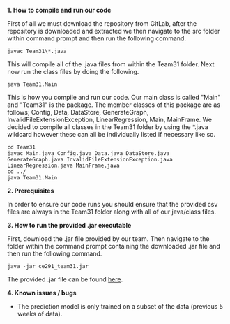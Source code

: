 **1. How to compile and run our code**

First of all we must download the repository from GitLab, after the repository is downloaded and extracted we then navigate to the src folder within command prompt and then run the following command.

```
javac Team31\*.java
```

This will compile all of the .java files from within the Team31 folder. Next now run the class files by doing the following.

```
java Team31.Main
```

This is how you compile and run our code. Our main class is called "Main" and "Team31" is the package. The member classes of this package are as follows; Config, Data, DataStore, GenerateGraph, InvalidFileExtensionException, LinearRegression, Main, MainFrame. We decided to compile all classes in the Team31 folder by using the *.java wildcard however these can all be individually listed if necessary like so.

```
cd Team31
javac Main.java Config.java Data.java DataStore.java GenerateGraph.java InvalidFileExtensionException.java LinearRegression.java MainFrame.java
cd ../
java Team31.Main
```

**2. Prerequisites**

In order to ensure our code runs you should ensure that the provided csv files are always in the Team31 folder along with all of our java/class files.

**3. How to run the provided .jar executable**

First, download the .jar file provided by our team. Then navigate to the folder within the command prompt containing the downloaded 
.jar file and then run the following command.

```
java -jar ce291_team31.jar
```

The provided .jar file can be found [here](https://cseegit.essex.ac.uk/2020_ce291/ce291_team31/-/blob/master/FinalProduct/ce291_team31.jar).

**4. Known issues / bugs**

- The prediction model is only trained on a subset of the data (previous 5 weeks of data).
